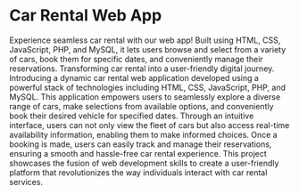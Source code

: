 # Car Rental Web App
Experience seamless car rental with our web app! Built using HTML, CSS, JavaScript, PHP, and MySQL, it lets users browse and select from a variety of cars, book them for specific dates, and conveniently manage their reservations. Transforming car rental into a user-friendly digital journey.
Introducing a dynamic car rental web application developed using a powerful stack of technologies including HTML, CSS, JavaScript, PHP, and MySQL. This application empowers users to seamlessly explore a diverse range of cars, make selections from available options, and conveniently book their desired vehicle for specified dates. Through an intuitive interface, users can not only view the fleet of cars but also access real-time availability information, enabling them to make informed choices. Once a booking is made, users can easily track and manage their reservations, ensuring a smooth and hassle-free car rental experience. This project showcases the fusion of web development skills to create a user-friendly platform that revolutionizes the way individuals interact with car rental services.
